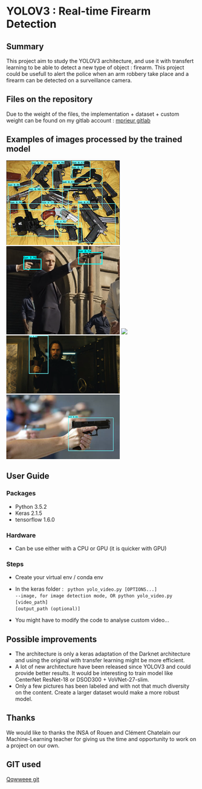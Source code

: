 # YOLOV3 : Real-time Firearm Detection

## Summary

This project aim to study the YOLOV3 architecture, and use it with transfert
learning to be able to detect a new type of object : firearm. This project could be
usefull to alert the police when an arm robbery take place and a  firearm can be
detected on a surveillance camera.

## Files on the repository
Due to the weight of the files, the implementation + dataset + custom weight can be found on my gitlab account :
[mprieur gitlab](https://gitlab.insa-rouen.fr/mprieur/firearm-yolov3)

## Examples of images processed by the trained model
<img src="img1.png" width="300">
<img src="img4.png" width="300">
<img src="img2.png" width="300">
<img src="img3.png" width="300">
<img src="img5.png" width="300">

## User Guide

### Packages
- Python 3.5.2
- Keras 2.1.5
- tensorflow 1.6.0

### Hardware
- Can be use either with a CPU or GPU (it is quicker with GPU)

### Steps
- Create your virtual env / conda env
- In the keras folder : 
 <code> python yolo_video.py [OPTIONS...] --image, for image detection mode, OR
python yolo_video.py [video_path] [output_path (optional)]</code>

 - You might have to modify the code to analyse custom video...

## Possible improvements
- The architecture is only a keras adaptation of the Darknet architecture and using the original with transfer learning might be more efficient.
- A lot of new architecture have been released since YOLOV3 and could provide better results. It would be interesting to train model like CenterNet ResNet-18 or  DSOD300 + VoVNet-27-slim.
- Only a few pictures has been labeled and with not that much diversity on the content. Create a larger dataset would make a more robust model.

## Thanks
We would like to thanks the INSA of Rouen and Clément Chatelain our Machine-Learning 
teacher for giving us the time and opportunity to work on a project on our own.

## GIT used
[Qqwweee git](https://github.com/qqwweee)
